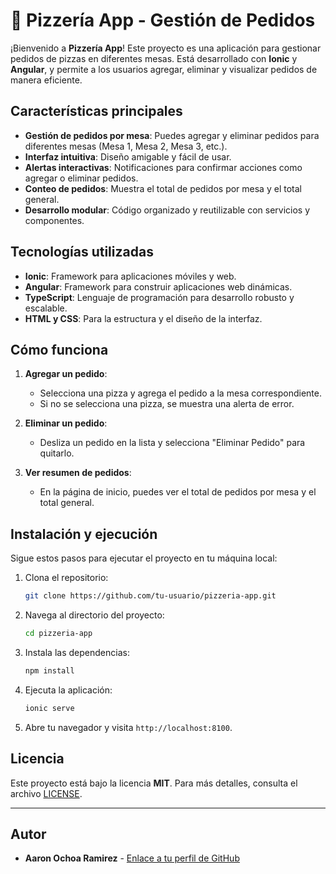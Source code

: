 # 🍕 Pizzería App - Gestión de Pedidos

¡Bienvenido a **Pizzería App**! Este proyecto es una aplicación para gestionar pedidos de pizzas en diferentes mesas. Está desarrollado con **Ionic** y **Angular**, y permite a los usuarios agregar, eliminar y visualizar pedidos de manera eficiente.

## Características principales

- **Gestión de pedidos por mesa**: Puedes agregar y eliminar pedidos para diferentes mesas (Mesa 1, Mesa 2, Mesa 3, etc.).
- **Interfaz intuitiva**: Diseño amigable y fácil de usar.
- **Alertas interactivas**: Notificaciones para confirmar acciones como agregar o eliminar pedidos.
- **Conteo de pedidos**: Muestra el total de pedidos por mesa y el total general.
- **Desarrollo modular**: Código organizado y reutilizable con servicios y componentes.

## Tecnologías utilizadas

- **Ionic**: Framework para aplicaciones móviles y web.
- **Angular**: Framework para construir aplicaciones web dinámicas.
- **TypeScript**: Lenguaje de programación para desarrollo robusto y escalable.
- **HTML y CSS**: Para la estructura y el diseño de la interfaz.

## Cómo funciona

1. **Agregar un pedido**:
   - Selecciona una pizza y agrega el pedido a la mesa correspondiente.
   - Si no se selecciona una pizza, se muestra una alerta de error.

2. **Eliminar un pedido**:
   - Desliza un pedido en la lista y selecciona "Eliminar Pedido" para quitarlo.

3. **Ver resumen de pedidos**:
   - En la página de inicio, puedes ver el total de pedidos por mesa y el total general.


## Instalación y ejecución

Sigue estos pasos para ejecutar el proyecto en tu máquina local:

1. Clona el repositorio:
   ```bash
   git clone https://github.com/tu-usuario/pizzeria-app.git
   ```

2. Navega al directorio del proyecto:
   ```bash
   cd pizzeria-app
   ```

3. Instala las dependencias:
   ```bash
   npm install
   ```

4. Ejecuta la aplicación:
   ```bash
   ionic serve
   ```

5. Abre tu navegador y visita `http://localhost:8100`.


## Licencia

Este proyecto está bajo la licencia **MIT**. Para más detalles, consulta el archivo [LICENSE](LICENSE).

---

## Autor

- **Aaron Ochoa Ramirez** - [Enlace a tu perfil de GitHub](https://github.com/AaronDevCode)
